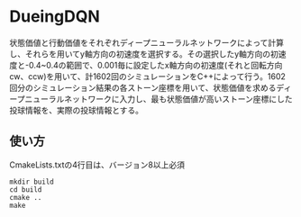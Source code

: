 # DueingDQN
状態価値と行動価値をそれぞれディープニューラルネットワークによって計算し、それらを用いてy軸方向の初速度を選択する。その選択したy軸方向の初速度と-0.4~0.4の範囲で、0.001毎に設定したx軸方向の初速度(それと回転方向cw、ccw)を用いて、計1602回のシミュレーションをC++によって行う。1602回分のシミュレーション結果の各ストーン座標を用いて、状態価値を求めるディープニューラルネットワークに入力し、最も状態価値が高いストーン座標にした投球情報を、実際の投球情報とする。

## 使い方
CmakeLists.txtの4行目は、バージョン8以上必須
```
mkdir build
cd build
cmake ..
make
```

